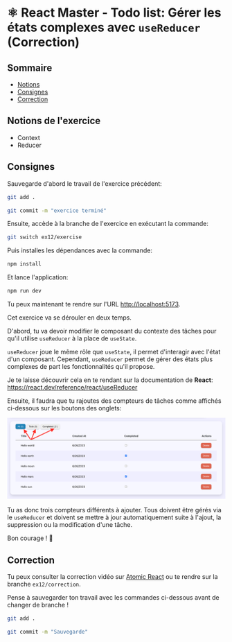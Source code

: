 # ⚛️ React Master - Todo list: Gérer les états complexes avec `useReducer` (Correction)

## Sommaire

<!-- no toc -->
*   [Notions](#notions-de-lexercice)
*   [Consignes](#consignes)
*   [Correction](#correction)

## Notions de l'exercice

*   Context
*   Reducer

## Consignes

Sauvegarde d'abord le travail de l'exercice précédent:

```bash
git add .
```

```bash
git commit -m "exercice terminé"
```

Ensuite, accède à la branche de l'exercice en exécutant la commande:

```bash
git switch ex12/exercise
```

Puis installes les dépendances avec la commande:

```bash
npm install
```

Et lance l'application:

```bash
npm run dev
```

Tu peux maintenant te rendre sur l'URL <http://localhost:5173>.

Cet exercice va se dérouler en deux temps.

D'abord, tu va devoir modifier le composant du contexte des tâches pour qu'il utilise `useReducer` à la place de `useState`.

`useReducer` joue le même rôle que `useState`, il permet d'interagir avec l'état d'un composant. Cependant, `useReducer` permet de gérer des états plus complexes de part les fonctionnalités qu'il propose.

Je te laisse découvrir cela en te rendant sur la documentation de **React**: <https://react.dev/reference/react/useReducer>

Ensuite, il faudra que tu rajoutes des compteurs de tâches comme affichés ci-dessous sur les boutons des onglets:

![tasks counters](docs/tasks_counters.png)

Tu as donc trois compteurs différents à ajouter. Tous doivent être gérés via le `useReducer` et doivent se mettre à jour automatiquement suite à l'ajout, la suppression ou la modification d'une tâche.

Bon courage ! 💪

## Correction

Tu peux consulter la correction vidéo sur [Atomic React](https://atomic-react.com) ou te rendre sur la branche `ex12/correction`.

Pense à sauvegarder ton travail avec les commandes ci-dessous avant de changer de branche !

```bash
git add .
```

```bash
git commit -m "Sauvegarde"
```
